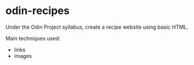 # odin-recipes

Under the Odin Project syllabus, create a recipe website using basic HTML.

Main techniques used:
- links
- images